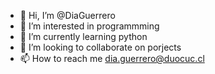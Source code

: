 - 👋 Hi, I’m @DiaGuerrero
- 👀 I’m interested in programmming
- 🌱 I’m currently learning python 
- 💞️ I’m looking to collaborate on porjects
- 📫 How to reach me dia.guerrero@duocuc.cl

<!---
DiaGuerrero/DiaGuerrero is a ✨ special ✨ repository because its `README.md` (this file) appears on your GitHub profile.
You can click the Preview link to take a look at your changes.
--->
